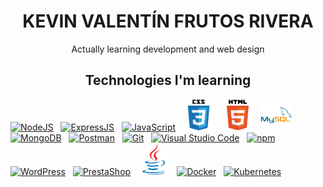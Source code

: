 <h1 align="center">KEVIN VALENTÍN FRUTOS RIVERA</h1>
<p align="center">Actually learning development and web design</p>

<h2 align="center">Technologies I'm learning</h2>

[<img src="https://nodejs.org/static/images/logo.svg" alt="NodeJS" title="NodeJS" width="10%"/>](https://nodejs.org/es/)&nbsp;&nbsp;
[<img src="https://www.vectorlogo.zone/logos/expressjs/expressjs-icon.svg" alt="ExpressJS" title="ExpressJS" width="10%"/>](http://expressjs.com/)&nbsp;&nbsp;
[<img src="https://upload.wikimedia.org/wikipedia/commons/9/99/Unofficial_JavaScript_logo_2.svg" alt="JavaScript" title="JavaScript" width="10%"/>](https://developer.mozilla.org/es/docs/Web/JavaScript)&nbsp;&nbsp;
[<img src="https://raw.githubusercontent.com/devicons/devicon/master/icons/css3/css3-original-wordmark.svg" alt="CSS3" title="CSS3" width="10%"/>](https://www.w3schools.com/css/)&nbsp;&nbsp;
[<img src="https://raw.githubusercontent.com/devicons/devicon/master/icons/html5/html5-original-wordmark.svg" alt="HTML5" title="HTML5" width="10%"/>](https://developer.mozilla.org/es/docs/Web/HTML)&nbsp;&nbsp;
[<img src="https://raw.githubusercontent.com/devicons/devicon/master/icons/mysql/mysql-original-wordmark.svg" alt="MySQL" title="MySQL" width="10%"/>](https://www.mysql.com/)&nbsp;&nbsp;
[<img src="https://www.vectorlogo.zone/logos/mongodb/mongodb-icon.svg" alt="MongoDB" title="MongoDB" width="10%"/>](https://www.mongodb.com/es)&nbsp;&nbsp;
[<img src="https://www.vectorlogo.zone/logos/getpostman/getpostman-icon.svg" alt="Postman" title="Postman" width="10%"/>](https://www.postman.com/)&nbsp;&nbsp;
[<img src="https://www.vectorlogo.zone/logos/git-scm/git-scm-icon.svg" alt="Git" title="Git" width="10%"/>](https://git-scm.com/)&nbsp;&nbsp;
[<img src="https://www.vectorlogo.zone/logos/visualstudio_code/visualstudio_code-icon.svg" alt="Visual Studio Code" title="Visual Studio Code" width="10%"/>](https://code.visualstudio.com/)&nbsp;&nbsp;
[<img src="https://www.vectorlogo.zone/logos/npmjs/npmjs-icon.svg" alt="npm" title="npm" width="10%"/>](https://www.npmjs.com/)&nbsp;&nbsp;
[<img src="https://www.vectorlogo.zone/logos/wordpress/wordpress-icon.svg" alt="WordPress" title="WordPress" width="10%"/>](https://wordpress.com/es/)&nbsp;&nbsp;
[<img src="https://cdn.worldvectorlogo.com/logos/prestashop.svg" alt="PrestaShop" title="PrestaShop" width="10%"/>](https://www.prestashop.com/es)&nbsp;&nbsp;
[<img src="https://raw.githubusercontent.com/devicons/devicon/master/icons/java/java-original.svg" alt="Java" title="Java" width="10%"/>](https://www.java.com/es/)&nbsp;&nbsp;
[<img src="https://www.vectorlogo.zone/logos/docker/docker-official.svg" alt="Docker" title="Docker" width="10%"/>](https://www.docker.com/)&nbsp;&nbsp;
[<img src="https://www.vectorlogo.zone/logos/kubernetes/kubernetes-icon.svg" alt="Kubernetes" title="Kubernetes" width="10%"/>](https://kubernetes.io/es/)&nbsp;&nbsp;

<!--[<img src="img" alt="alt" title="title" width="10%"/>](link)&nbsp;&nbsp;-->

